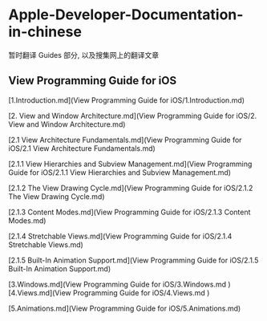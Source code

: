 # Apple-Developer-Documentation-in-chinese
暂时翻译 Guides 部分, 以及搜集网上的翻译文章

## View Programming Guide for iOS
[1.Introduction.md](View Programming Guide for iOS/1.Introduction.md)
</br>

[2. View and Window Architecture.md](View Programming Guide for iOS/2. View and Window Architecture.md)

[2.1 View Architecture Fundamentals.md](View Programming Guide for iOS/2.1 View Architecture Fundamentals.md)

[2.1.1 View Hierarchies and Subview Management.md](View Programming Guide for iOS/2.1.1 View Hierarchies and Subview Management.md)

[2.1.2 The View Drawing Cycle.md](View Programming Guide for iOS/2.1.2 The View Drawing Cycle.md)

[2.1.3 Content Modes.md](View Programming Guide for iOS/2.1.3 Content Modes.md)

[2.1.4 Stretchable Views.md](View Programming Guide for iOS/2.1.4 Stretchable Views.md)

[2.1.5 Built-In Animation Support.md](View Programming Guide for iOS/2.1.5 Built-In Animation Support.md)
</br>

[3.Windows.md](View Programming Guide for iOS/3.Windows.md
)
</br>
[4.Views.md](View Programming Guide for iOS/4.Views.md
)
</br>

[5.Animations.md](View Programming Guide for iOS/5.Animations.md)



